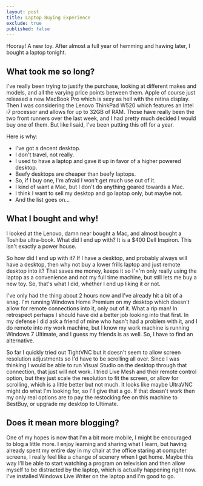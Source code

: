 ```yaml
---
layout: post
title: Laptop Buying Experience
exclude: true
published: false
---
```


Hooray! A new toy. After almost a full year of hemming and hawing later, I bought a laptop tonight.

## What took me so long?

I've really been trying to justify the purchase, looking at different makes and models, and all the varying price points between them. Apple of course just released a new MacBook Pro which is sexy as hell with the retina display. Then I was considering the Lenovo ThinkPad W520 which features an Intel i7 processor and allows for up to 32GB of RAM. Those have really been the two front runners over the last week, and I had pretty much decided I would buy one of them. But like I said, I've been putting this off for a year.

Here is why:

- I've got a decent desktop.
- I don't travel, not really.
- I used to have a laptop and gave it up in favor of a higher powered desktop.
- Beefy desktops are cheaper than beefy laptops.
- So, if I buy one, I'm afraid I won't get much use out of it.
- I kind of want a Mac, but I don't do anything geared towards a Mac.
- I think I want to sell my desktop and go laptop only, but maybe not.
- And the list goes on...

## What I bought and why!

I looked at the Lenovo, damn near bought a Mac, and almost bought a Toshiba ultra-book. What did I end up with? It is a $400 Dell Inspiron. This isn't exactly a power house.

So how did I end up with it? If I have a desktop, and probably always will have a desktop, then why not buy a lower frills laptop and just remote desktop into it? That saves me money, keeps it so I'='m only really using the laptop as a convenience and not my full time machine, but still lets me buy a new toy. So, that's what I did, whether I end up liking it or not.

I've only had the thing about 2 hours now and I've already hit a bit of a snag. I'm running Windows Home Premium on my desktop which doesn't allow for remote connections into it, only out of it. What a rip man! In retrospect perhaps I should have did a better job looking into that first. In my defense I did ask a friend of mine who hasn't had a problem with it, and I do remote into my work machine, but I know my work machine is running Windows 7 Ultimate, and I guess my friends is as well. So, I have to find an alternative.

So far I quickly tried out TightVNC but it doesn't seem to allow screen resolution adjustments so I'd have to be scrolling all over. Since I was thinking I would be able to run Visual Studio on the desktop through that connection, that just will not work. I tried Live Mesh and their remote control option, but they just scale the resolution to fit the screen, or allow for scrolling, which is a little better but not much. It looks like maybe UltraVNC might do what I'm looking for, so I'll give that a go. If that doesn't work then my only real options are to pay the restocking fee on this machine to BestBuy, or upgrade my desktop to Ultimate.

## Does it mean more blogging?

One of my hopes is now that I'm a bit more mobile, I might be encouraged to blog a little more. I enjoy learning and sharing what I learn, but having already spent my entire day in my chair at the office staring at computer screens, I really feel like a change of scenery when I get home. Maybe this way I'll be able to start watching a program on television and then allow myself to be distracted by the laptop, which is actually happening right now. I've installed Windows Live Writer on the laptop and I'm good to go.